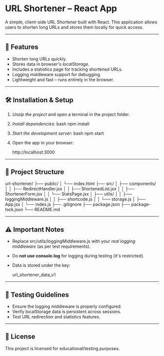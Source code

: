 # URL Shortener – React App

A simple, client-side URL Shortener built with React. This application allows users to shorten long URLs and stores them locally for quick access.

---

## 🚀 Features

- Shorten long URLs quickly.
- Stores data in browser's *localStorage*.
- Includes a statistics page for tracking shortened URLs.
- Logging middleware support for debugging.
- Lightweight and fast – runs entirely in the browser.

---

## 🛠 Installation & Setup

1. *Unzip the project* and open a terminal in the project folder.

2. *Install dependencies*:
   bash
   npm install
   

3. *Start the development server*:
   bash
   npm start
   

4. Open the app in your browser:
   
   http://localhost:3000
   

---

## 📂 Project Structure


url-shortener/
├── public/
│   └── index.html
├── src/
│   ├── components/
│   │   ├── RedirectHandler.jsx
│   │   ├── ShortenedList.jsx
│   │   ├── ShortenerForm.jsx
│   │   └── StatsPage.jsx
│   ├── utils/
│   │   ├── loggingMiddleware.js
│   │   ├── shortcode.js
│   │   └── storage.js
│   ├── App.jsx
│   └── index.js
├── .gitignore
├── package.json
├── package-lock.json
└── README.md


---

## ⚠ Important Notes

- Replace src/utils/loggingMiddleware.js with your *real logging middleware* (as per test requirements).
- Do **not use console.log** for logging during testing (it's restricted).
- Data is stored under the key:
  
  url_shortener_data_v1
  

---

## 🧪 Testing Guidelines

- Ensure the logging middleware is properly configured.
- Verify localStorage data is persistent across sessions.
- Test URL redirection and statistics features.

---

## 📝 License

This project is licensed for educational/testing purposes.
